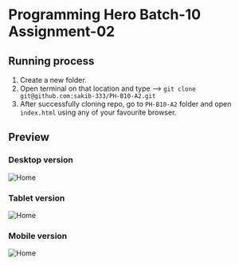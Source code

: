 # Programming Hero Batch-10 Assignment-02

## Running process

1. Create a new folder.
2. Open terminal on that location and type --> `git clone git@github.com:sakib-333/PH-B10-A2.git`
3. After successfully cloning repo, go to `PH-B10-A2` folder and open `index.html` using any of your favourite browser.

## Preview

### Desktop version

![Home](https://i.imgur.com/Q5KLQdx.png)

### Tablet version

![Home](https://i.imgur.com/CWNgwJe.png)

### Mobile version

![Home](https://i.imgur.com/QDBDjna.png)
